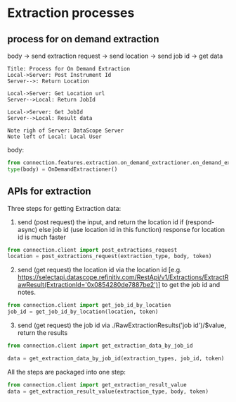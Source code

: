 
# Extraction processes

## process for on demand extraction

body -> send extraction request -> send location -> send job id -> get data

```flow
Title: Process for On Demand Extraction
Local->Server: Post Instrument Id
Server-->: Return Location

Local->Server: Get Location url
Server-->Local: Return JobId

Local->Server: Get JobId
Server-->Local: Result data

Note righ of Server: DataScope Server
Note left of Local: Local User
```

body: 
```python
from connection.features.extraction.on_demand_extractioner.on_demand_extractioner import OnDemandExtractioner
type(body) = OnDemandExtractioner()

```

## APIs for extraction

Three steps for getting Extraction data:
1. send (post request) the input, and return the location id if (respond-async) else job id (use location id in this function)
    response for location id is much faster
```python
from connection.client import post_extractions_request
location = post_extractions_request(extraction_type, body, token)
```

2. send (get request) the location id via the location id
[e.g. https://selectapi.datascope.refinitiv.com/RestApi/v1/Extractions/ExtractRawResult(ExtractionId='0x0854280de7887be2')]
    to get the job id and notes.
```python
from connection.client import get_job_id_by_location
job_id = get_job_id_by_location(location, token)
```
3. send (get request) the job id via ./RawExtractionResults('job id')/$value, return the results

```python
from connection.client import get_extraction_data_by_job_id

data = get_extraction_data_by_job_id(extraction_types, job_id, token)
```

All the steps are packaged into one step:
```python
from connection.client import get_extraction_result_value
data = get_extraction_result_value(extraction_type, body, token)
```